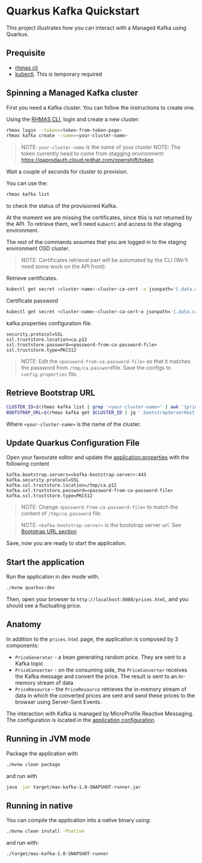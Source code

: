Quarkus Kafka Quickstart
========================

This project illustrates how you can interact with a Managed Kafka using Quarkus.

## Prequisite

- [rhmas cli](https://github.com/bf2fc6cc711aee1a0c2a/cli/releases)
- [kubectl](https://kubernetes.io/fr/docs/reference/kubectl/overview/). This is temporary required

## Spinning a Managed Kafka cluster

First you need a Kafka cluster. You can follow the instructions to create one.

Using the [RHMAS CLI](https://github.com/bf2fc6cc711aee1a0c2a/cli/releases), login and create a new cluster:

```bash
rhmas login --token=<token-from-token-page>
rhmas kafka create --name=<your-cluster-name>
```
> NOTE: `your-cluster-name` is the name of your cluster
> NOTE: The token currently need to come from stagging environment:
https://qaprodauth.cloud.redhat.com/openshift/token

Wait a couple of seconds for cluster to provision.

You can use the:
```bash
rhmas kafka list
``` 

to check the status of the provisioned Kafka. 

At the moment we are missing the certificates, since this is not returned by the API. 
To retrieve them, we'll need `kubectl` and access to the staging environment.

The rest of the commands assumes that you are logged in to the staging environment OSD cluster.

> NOTE: Certificates retrieval part will be automated by the CLI (We'll need some work on the API front).

Retrieve certificates. 
```bash
kubectl get secret <cluster-name>-cluster-ca-cert -o jsonpath='{.data.ca\.p12}' | base64 -d > /tmp/ca.p12
```

Certificate password
```bash
kubectl get secret <cluster-name>-cluster-ca-cert-o jsonpath='{.data.ca\.password}' | base64 -d > /tmp/ca.password
```

kafka properties configuration file.

```properties
security.protocol=SSL
ssl.truststore.location=ca.p12
ssl.truststore.password=<password-from-ca-password-file>
ssl.truststore.type=PKCS12
```

> NOTE: Edit the `<password-from-ca-password-file>` so that it matches the password from `/tmp/ca.password`file. 
> Save the configs to `config.properties` file.

## Retrieve Bootstrap URL

```bash
CLUSTER_ID=$(rhmas kafka list | grep '<your-cluster-name>' | awk '{print $1}')
BOOTSTRAP_URL=$(rhmas kafka get $CLUSTER_ID | jq '.bootstrapServerHost')
```

Where `<your-cluster-name>` is the name of the cluster.

## Update Quarkus Configuration File

Open your favourate editor and update the [application.properties](src/main/resources/application.properties) with the following content

```properties
kafka.bootstrap.servers=<kafka-bootstrap-server>:443
kafka.security.protocol=SSL
kafka.ssl.truststore.location=/tmp/ca.p12
kafka.ssl.truststore.password=<password-from-ca-password-file>
kafka.ssl.truststore.type=PKCS12
```

> NOTE: Change `<password-from-ca-password-file>` to match the content of `/tmp/ca.password` file. 

> NOTE: `<kafka-bootstrap-server>` is the bootstrap server url. See [Bootstrap URL section](#retrieve-bootstrap-url)

Save, now you are ready to start the application.

## Start the application

Run the application in dev mode with.

```bash
./mvnw quarkus:dev
```

Then, open your browser to `http://localhost:8080/prices.html`, and you should see a fluctuating price.

## Anatomy

In addition to the `prices.html` page, the application is composed by 3 components:

* `PriceGenerator` - a bean generating random price. They are sent to a Kafka topic
* `PriceConverter` - on the consuming side, the `PriceConverter` receives the Kafka message and convert the price.
The result is sent to an in-memory stream of data
* `PriceResource`  - the `PriceResource` retrieves the in-memory stream of data in which the converted prices are sent and send these prices to the browser using Server-Sent Events.

The interaction with Kafka is managed by MicroProfile Reactive Messaging.
The configuration is located in the [application configuration](src/main/resources/application.properties).

## Running in JVM mode

Package the application with

```bash
./mvnw clean package
```

and run with

```bash
java -jar target/mas-kafka-1.0-SNAPSHOT-runner.jar
```

## Running in native

You can compile the application into a native binary using:
```bash
./mvnw clean install -Pnative
```

and run with:
```bash
./target/mas-kafka-1.0-SNAPSHOT-runner
```